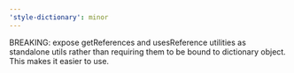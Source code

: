 ```yaml
---
'style-dictionary': minor
---
```


BREAKING: expose getReferences and usesReference utilities as standalone utils rather than requiring them to be bound to dictionary object. This makes it easier to use.
